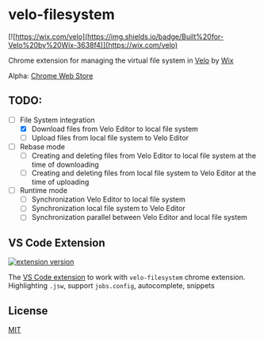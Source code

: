 # velo-filesystem

[![https://wix.com/velo](https://img.shields.io/badge/Built%20for-Velo%20by%20Wix-3638f4)](https://wix.com/velo)

Chrome extension for managing the virtual file system in [Velo](https://www.wix.com/velo) by [Wix](http://www.wix.com/)

Alpha: [Chrome Web Store](https://chrome.google.com/webstore/detail/velo-filesystem/gjmdfafehkeddjhielckakekclainbpn)

## TODO:

- [ ] File System integration
  - [x] Download files from Velo Editor to local file system
  - [ ] Upload files from local file system to Velo Editor

- [ ] Rebase mode
  - [ ] Creating and deleting files from Velo Editor to local file system at the time of downloading
  - [ ] Creating and deleting files from local file system to Velo Editor at the time of uploading

- [ ] Runtime mode
  - [ ] Synchronization Velo Editor to local file system
  - [ ] Synchronization local file system to Velo Editor
  - [ ] Synchronization parallel between Velo Editor and local file system

## VS Code Extension

[![extension version](https://vsmarketplacebadge.apphb.com/version/shoonia.vscode-corvid.svg)](https://marketplace.visualstudio.com/items?itemName=shoonia.vscode-corvid)

The [VS Code extension](https://github.com/shoonia/vscode-corvid) to work with `velo-filesystem` chrome extension. Highlighting `.jsw`, support `jobs.config`, autocomplete, snippets

## License

[MIT](./LICENSE)
